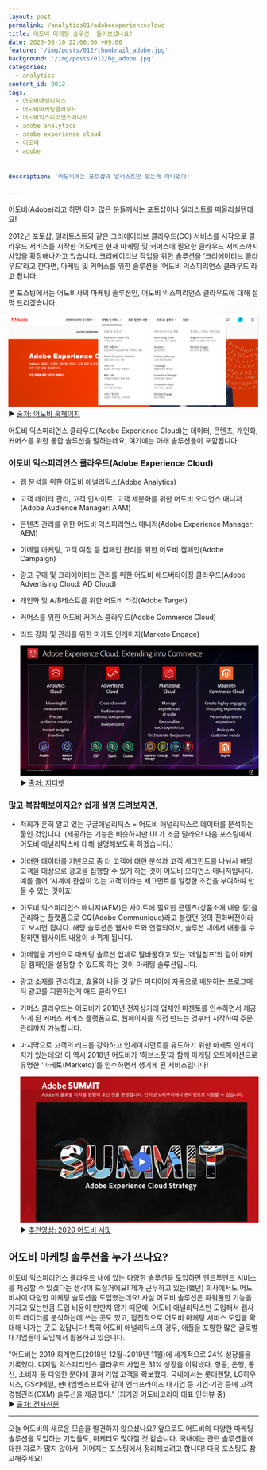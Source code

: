 ```yaml
---
layout: post
permalink: /analytics01/adobeexperiencecloud
title: 어도비 마케팅 솔루션, 들어보셨나요?
date: 2020-08-10 22:00:00 +09:00
feature: '/img/posts/012/thumbnail_adobe.jpg'
background: '/img/posts/012/bg_adobe.jpg'
categories:
  - analytics
content_id: 0012
tags:
  - 어도비애널리틱스
  - 어도비마케팅클라우드
  - 어도비익스피리언스매니저
  - adobe analytics
  - adobe experience cloud
  - 어도비
  - adobe


description: '어도비에는 포토샵과 일러스트만 있는게 아니었다!'

---
```

어도비(Adobe)라고 하면 아마 많은 분들께서는 포토샵이나 일러스트를 떠올리실텐데요!

2012년 포토샵, 일러트스트와 같은 크리에이티브 클라우드(CC) 서비스를 시작으로 클라우드 서비스를 시작한 어도비는 현재 마케팅 및 커머스에 필요한 클라우드 서비스까지 사업을 확장해나가고 있습니다. 크리에이티브 작업을 위한 솔루션을 ‘크리에이티브 클라우드’라고 한다면, 마케팅 및 커머스를 위한 솔루션을 ‘어도비 익스피리언스 클라우드’라고 합니다.

본 포스팅에서는 어도비사의 마케팅 솔루션인, 어도비 익스피리언스 클라우드에 대해 설명 드리겠습니다.


![어도비마케팅솔루션](/img/posts/012/01.jpg)
  ▶ [출처: 어도비 홈페이지](https://www.adobe.com/kr/what-is-adobe-experience-cloud.html?promoid=K7SLVSJZ&mv=other "adobehomepage")


어도비 익스피리언스 클라우드(Adobe Experience Cloud)는 데이터, 콘텐츠, 개인화, 커머스를 위한 통합 솔루션을 말하는데요,
여기에는 아래 솔루션들이 포함됩니다:

### 어도비 익스피리언스 클라우드(Adobe Experience Cloud)
* 웹 분석을 위한 어도비 애널리틱스(Adobe Analytics)
*	고객 데이터 관리, 고객 인사이트, 고객 세분화를 위한 어도비 오디언스 매니저(Adobe Audience Manager: AAM)
*	콘텐츠 관리를 위한 어도비 익스피리언스 매니저(Adobe Experience Manager: AEM)
*	이메일 마케팅, 고객 여정 등 캠페인 관리를 위한 어도비 캠페인(Adobe Campaign)
*	광고 구매 및 크리에이티브 관리를 위한 어도비 애드버타이징 클라우드(Adobe Advertising Cloud: AD Cloud)
*	개인화 및 A/B테스트를 위한 어도비 타깃(Adobe Target)
*	커머스를 위한 어도비 커머스 클라우드(Adobe Commerce Cloud)
* 리드 강화 및 관리를 위한 마케토 인게이지(Marketo Engage)

    ![어도비마케팅솔루션2](/img/posts/012/02.jpg)
    ▶ [출처: 지디넷](https://www.adobe.com/kr/what-is-adobe-experience-cloud.html?promoid=K7SLVSJZ&mv=other "adobehomepage")

### 많고 복잡해보이지요? 쉽게 설명 드려보자면,   

*	저희가 흔히 알고 있는 구글애널리틱스 = 어도비 애널리틱스로 데이터를 분석하는 툴인 것입니다. (제공하는 기능은 비슷하지만 UI 가 조금 달라요! 다음 포스팅에서 어도비 애널리틱스에 대해 설명해보도록 하겠습니다.)
*	이러한 데이터를 기반으로 좀 더 고객에 대한 분석과 고객 세그먼트를 나눠서 해당 고객을 대상으로 광고을 집행할 수 있게 하는 것이 어도비 오디언스 매니저입니다. 예를 들어 ‘시계에 관심이 있는 고객’이라는 세그먼트를 일정한 조건을 부여하여 만들 수 있는 것이죠!
*	어도비 익스피리언스 매니저(AEM)은 사이트에 필요한 콘텐츠(상품소개 내용 등)을 관리하는 플랫폼으로 CQ(Adobe Communique)라고 불렸던 것의 진화버전이라고 보시면 됩니다. 해당 솔루션은 웹사이트와 연결되어서, 솔루션 내에서 내용을 수정하면 웹사이트 내용이 바뀌게 됩니다.
*	이메일을 기반으로 마케팅 솔루션 업체로 탈바꿈하고 있는 ‘메일침프’와 같이 마케팅 캠페인을 설정할 수 있도록 하는 것이 마케팅 솔루션입니다.
*	광고 소재를 관리하고, 효율이 나올 것 같은 미디어에 자동으로 배분하는 프로그매틱 광고를 지원하는게 애드 클라우드!
*	커머스 클라우드는 어도비가 2018년 전자상거래 업체인 마젠토를 인수하면서 제공하게 된 커머스 서비스 플랫폼으로, 웹페이지를 직접 만드는 것부터 시작하여 주문관리까지 가능합니다.
* 마지막으로 고객의 리드를 강화하고 인게이지먼트를 유도하기 위한 마케토 인게이지가 있는데요! 이 역시 2018년 어도비가 ‘허브스폿’과 함께 마케팅 오토메이션으로 유명한 ‘마케토(Marketo)’를 인수하면서 생기게 된 서비스입니다!

    ![어도비익스피리언스클라우드](/img/posts/012/03.jpg)
    ▶ [추천영상: 2020 어도비 서밋](https://www.adobe.com/kr/summit.html?video=3 "2020adobesummit")

## 어도비 마케팅 솔루션을 누가 쓰나요?
어도비 익스피리언스 클라우드 내에 있는 다양한 솔루션을 도입하면 엔드투엔드 서비스를 제공할 수 있겠다는 생각이 드실거에요! 제가 근무하고 있는(했던) 회사에서도 어도비사이 다양한 마케팅 솔루션을 도입했는데요! 사실 어도비 솔루션은 파워풀한 기능을 가지고 있는만큼 도입 비용이 만만치 않기 때문에, 어도비 애널리틱스만 도입해서 웹사이트 데이터를 분석하는데 쓰는 곳도 있고, 점진적으로 어도비 마케팅 서비스 도입을 확대해 나가는 곳도 있답니다! 특히 어도비 애널리틱스의 경우, 애플을 포함한 많은 글로벌 대기업들이 도입해서 활용하고 있습니다.

  "어도비는 2019 회계연도(2018년 12월~2019년 11월)에 세계적으로 24% 성장률을 기록했다. 디지털 익스피리언스 클라우드 사업은 31% 성장을 이뤄냈다. 항공, 은행, 통신, 소비재 등 다양한 분야에 걸쳐 기업 고객을 확보했다. 국내에서는 롯데렌탈, LG하우시스, GS리테일, 현대엠엔소프트와 같이 엔터프라이즈 대기업 등 기업·기관 등에 고객경험관리(CXM) 솔루션을 제공했다." (최기영 어도비코리아 대표 인터뷰 중)   
    ▶ [출처: 전자신문](https://www.etnews.com/20191218000207 "ceointerview")

---
오늘 어도비의 새로운 모습을 발견하지 않으셨나요? 앞으로도 어도비의 다양한 마케팅 솔루션을 도입하는 기업들도, 마케터도 많아질 것 같습니다. 국내에는 관련 솔루션들에 대한 자료가 많지 않아서, 이어지는 포스팅에서 정리해보려고 합니다! 다음 포스팅도 참고해주세요!
